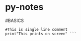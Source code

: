 # py-notes
#BASICS
``` #!usr/bin/python
#This is single line comment
print"This prints on screen" ```
